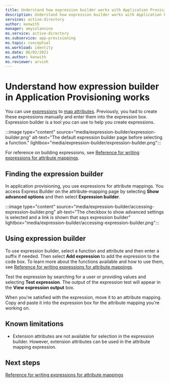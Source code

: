 ```yaml
---
title: Understand how expression builder works with Application Provisioning in Azure Active Directory
description: Understand how expression builder works with Application Provisioning in Azure Active Directory.
services: active-directory
author: kenwith
manager: amycolannino
ms.service: active-directory
ms.subservice: app-provisioning
ms.topic: conceptual
ms.workload: identity
ms.date: 06/02/2021
ms.author: kenwith
ms.reviewer: arvinh
---
```


# Understand how expression builder in Application Provisioning works

You can use [expressions](functions-for-customizing-application-data.md) to [map attributes](./customize-application-attributes.md). Previously, you had to create these expressions manually and enter them into the expression box. Expression builder is a tool you can use to help you create expressions.

:::image type="content" source="media/expression-builder/expression-builder.png" alt-text="The default expression builder page before selecting a function." lightbox="media/expression-builder/expression-builder.png":::

For reference on building expressions, see [Reference for writing expressions for attribute mappings](functions-for-customizing-application-data.md). 

## Finding the expression builder

In application provisioning, you use expressions for attribute mappings. You access Express Builder on the attribute-mapping page by selecting **Show advanced options** and then select **Expression builder**.

:::image type="content" source="media/expression-builder/accessing-expression-builder.png" alt-text="The checkbox to show advanced settings is selected and a link is shown that says expression builder" lightbox="media/expression-builder/accessing-expression-builder.png":::

## Using expression builder

To use expression builder, select a function and attribute and then enter a suffix if needed. Then select **Add expression** to add the expression to the code box. To learn more about the functions available and how to use them, see [Reference for writing expressions for attribute mappings](functions-for-customizing-application-data.md).

Test the expression by searching for a user or providing values and selecting **Test expression**. The output of the expression test will appear in the **View expression output** box.

When you're satisfied with the expression, move it to an attribute mapping. Copy and paste it into the expression box for the attribute mapping you're working on.

## Known limitations
* Extension attributes are not available for selection in the expression builder. However, extension attributes can be used in the attribute mapping expression. 

## Next steps

[Reference for writing expressions for attribute mappings](functions-for-customizing-application-data.md)